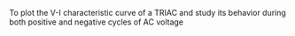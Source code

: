To plot the V-I characteristic curve of a TRIAC and study its behavior during both positive and negative cycles of AC voltage
